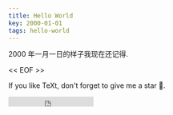 ```yaml
---
title: Hello World
key: 2000-01-01
tags: hello-world
---
```


2000 年一月一日的样子我现在还记得.

<!--more-->



<< EOF >>

If you like TeXt, don't forget to give me a star :star2:.

<iframe src="https://ghbtns.com/github-btn.html?user=kitian616&repo=jekyll-TeXt-theme&type=star&count=true" frameborder="0" scrolling="0" width="170px" height="20px"></iframe>
